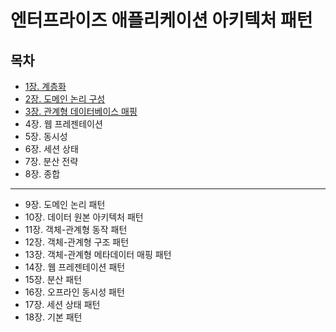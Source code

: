 # 엔터프라이즈 애플리케이션 아키텍처 패턴
## 목차
- [1장. 계층화](./contents/chapter01.md)
- [2장. 도메인 논리 구성](./contents/chapter02.md)
- [3장. 관계형 데이터베이스 매핑](./contents/chapter03.md)
- 4장. 웹 프레젠테이션
- 5장. 동시성
- 6장. 세션 상태
- 7장. 분산 전략
- 8장. 종합
---
- 9장. 도메인 논리 패턴
- 10장. 데이터 원본 아키텍처 패턴
- 11장. 객체-관계형 동작 패턴
- 12장. 객체-관계형 구조 패턴
- 13장. 객체-관계형 메타데이터 매핑 패턴
- 14장. 웹 프레젠테이션 패턴
- 15장. 분산 패턴
- 16장. 오프라인 동시성 패턴
- 17장. 세션 상태 패턴
- 18장. 기본 패턴